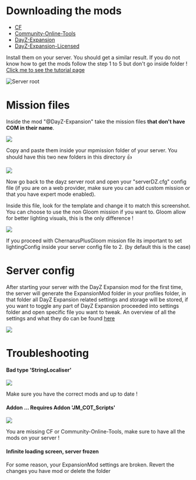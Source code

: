 # Downloading the mods
- [CF](https://steamcommunity.com/workshop/filedetails/?id=1559212036)
- [Community-Online-Tools](https://steamcommunity.com/workshop/filedetails/?id=1564026768)
- [DayZ-Expansion](https://steamcommunity.com/sharedfiles/filedetails/?id=2116151222)
- [DayZ-Expansion-Licensed](https://steamcommunity.com/workshop/filedetails/?id=2116157322)

Install them on your server. You should get a similar result. If you do not know how to get the mods follow the step 1 to 5 but don't go inside folder ! [Click me to see the tutorial page](https://github.com/salutesh/DayZ-Expansion-Scripts/wiki/Setting-up-offline-mode#getting-the-mission)

![Server root](https://i.imgur.com/OEaEuf8.png)

# Mission files

Inside the mod "@DayZ-Expansion" take the mission files **that don't have COM in their name**.

![](https://i.imgur.com/yVtrGnb.png)

Copy and paste them inside your mpmission folder of your server. You should have this two new folders in this directory 👍 

![](https://i.imgur.com/wk7ezm6.png)

Now go back to the dayz server root and open your "serverDZ.cfg" config file (if you are on a web provider, make sure you can add custom mission or that you have expert mode enabled).

Inside this file, look for the template and change it to match this screenshot. You can choose to use the non Gloom mission if you want to. Gloom allow for better lighting visuals, this is the only difference !

![](https://i.imgur.com/eS46Rtu.png)

If you proceed with ChernarusPlusGloom mission file its important to set lightingConfig inside your server config file to 2. (by default this is the case)

# Server config

After starting your server with the DayZ Expansion mod for the first time, the server will generate the ExpansionMod folder in your profiles folder, in that folder all DayZ Expansion related settings and storage will be stored, if you want to toggle any part of DayZ Expansion proceeded into settings folder and open specific file you want to tweak. An overview of all the settings and what they do can be found [here](https://github.com/salutesh/DayZ-Expansion-Scripts/wiki/Server-settings)

![](https://i.imgur.com/4uEMoWi.png)

# Troubleshooting
#### Bad type 'StringLocaliser'

![](https://i.imgur.com/uFUrx8h.png)

Make sure you have the correct mods and up to date !

#### Addon ... Requires Addon 'JM_COT_Scripts'

![](https://i.imgur.com/CH9X0zx.png)

You are missing CF or Community-Online-Tools, make sure to have all the mods on your server !

#### Infinite loading screen, server frozen

For some reason, your ExpansionMod settings are broken. Revert the changes you have mod or delete the folder